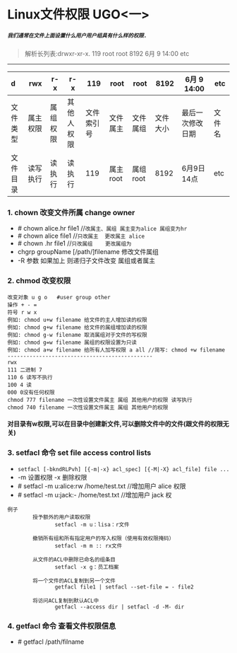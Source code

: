 Linux文件权限 UGO<一>
===
##### `我们通常在文件上面设置什么用户用户组具有什么样的权限.`
> 解析长列表:drwxr-xr-x. 119 root root 8192 6月   9 14:00 etc
-----
|d       |rwx   |r-x     |r-x      |119      |root       |root         |8192   |6月   9 14:00   |etc |
|:-------|------|--------|---------|---------|-----------|-------------|-------|----------------|----|
|文件类型|属主权限|属组权限|其他人权限|文件索引号|文件属主    |文件属组     |文件大小|最后一次修改日期|文件名|
|文件目录|读写执行|读执行  |读执行    |119      |属主root   |属组root     |8192    |6月9日 14点    |etc  |
### 1. chown 改变文件所属 change owner
* \# chown alice.hr file1   //`改属主、属组 属主变为alice 属组变为hr `
* \# chown alice file1    //`只改属主  更改属主 alice`  
* \# chown .hr file1    //`只改属组    更改属组为`
* chgrp groupName [/path/]filename  修改文件属组
* -R 参数  如果加上 则递归子文件改变  属组或者属主
### 2. chmod 改变权限
``` shell
改变对象 u g o   #user group other
操作 + - =
符号 r w x
例如: chmod u+w filename 给文件的主人增加读的权限
例如: chmod g+w filename 给文件的属组增加读的权限
例如: chmod g-w filename 取消属组对于文件的写权限
例如: chmod g=w filename 属组的权限设置为只读
例如: chmod a+w filename 给所有人加写权限 a all //简写: chmod +w filename
----------------------------------------------
rwx 
111 二进制 7
110 6 读写不执行
100 4 读
000 0没有任何权限
chmod 777 filename 一次性设置文件属主 属组 其他用户的权限 读写执行
chmod 740 filename 一次性设置文件属主 属组 其他用户的权限 
```
#### 对目录有w权限,可以在目录中创建新文件,可以删除文件中的文件(跟文件的权限无关)
### 3. setfacl 命令 set file access control lists
* `setfacl [-bkndRLPvh] [{-m|-x} acl_spec] [{-M|-X} acl_file] file ...`
* -m 设置权限 -x 删除权限
* \# setfacl -m u:alice:rw /home/test.txt  //增加用户 alice 权限
* \# setfacl -m u:jack:- /home/test.txt   //增加用户 jack 权
```
例子
        授予额外的用户读取权限
               setfacl -m u：lisa：r文件

        撤销所有组和所有指定用户的写入权限（使用有效权限掩码）
               setfacl -m m :: rx文件

        从文件的ACL中删除已命名的组条目
               setfacl -x g：员工档案

        将一个文件的ACL复制到另一个文件
               getfacl file1 | setfacl --set-file = - file2

        将访问ACL复制到默认ACL中
               getfacl --access dir | setfacl -d -M- dir
```
### 4. getfacl 命令 查看文件权限信息
* \# getfacl /path/filname
